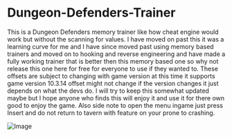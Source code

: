 # Dungeon-Defenders-Trainer
This is a Dungeon Defenders memory trainer like how cheat engine would work but without the scanning for values. I have moved on past this it was a learning curve for me and I have since moved past using memory based trainers and moved on to hooking and reverse engineering and have made a fully working trainer that is better then this memory based one so why not release this one here for free for everyone to use if they wanted to. These offsets are subject to changing with game version at this time it supports game version 10.3.14 offset might not change if the version changes it just depends on what the devs do. I will try to keep this somewhat updated maybe but I hope anyone who finds this will enjoy it and use it for there own good to enjoy the game. Also side note to open the menu ingame just press Insert and do not return to tavern with feature on your prone to crashing.

![Image](https://i.postimg.cc/hvv28tY6/Capture.png)
